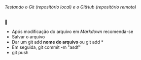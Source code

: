###### Testando o Git (repositório local) e o GitHub (repositório remoto)



:chicken: 

- Após modificação do arquivo em _Markdown_ recomenda-se
- Salvar o arquivo
- Dar um git add **nome do arquivo** ou git add *
- Em seguida, git commit -m "asdf"
- git push